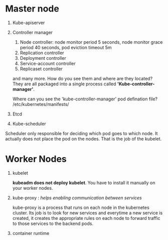 
# Master node 
1. Kube-apiserver
2. Controller manager 
    1. Node controller: node monitor period 5 seconds, node monitor grace period 40 seconds, 
    pod eviction timeout 5m 
    2. Replication controller 
    3. Deployment controller
    4. Service-account controller
    5. Replicaset controller 
    
    and many more. How do you see them and where are they located? They are all packaged into a single process called **'Kube-controller-manager'**.
    
    Where can you see the 'kube-controller-manager' pod defination file? /etc/kubernetes/manifests/
3. Etcd 
4. Kube-scheduler


Scheduler only responsible for deciding which pod goes to which node. It actually does not place the pod on the nodes. That is the job of the kubelet. 


# Worker Nodes

1. kubelet

    **kubeadm does not deploy kubelet**. You have to install it manually on your worker nodes. 
2. kube-proxy : *helps enabling communication between services* 

    kube-proxy is a process that runs on each node in the kubernetes cluster. Its job is to look for new services and everytime a new service is created, it creates the appropriate rules on each node to forward traffic to those services to the backend pods.  
    
3. container runtime


